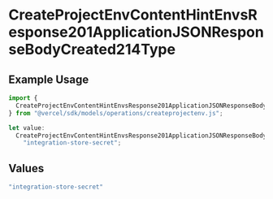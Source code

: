 # CreateProjectEnvContentHintEnvsResponse201ApplicationJSONResponseBodyCreated214Type

## Example Usage

```typescript
import {
  CreateProjectEnvContentHintEnvsResponse201ApplicationJSONResponseBodyCreated214Type,
} from "@vercel/sdk/models/operations/createprojectenv.js";

let value:
  CreateProjectEnvContentHintEnvsResponse201ApplicationJSONResponseBodyCreated214Type =
    "integration-store-secret";
```

## Values

```typescript
"integration-store-secret"
```